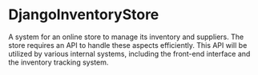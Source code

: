 # DjangoInventoryStore
A system for an online store to manage its inventory and suppliers. The store requires an API to handle these aspects efficiently. This API will be utilized by various internal systems, including the front-end interface and the inventory tracking system.
